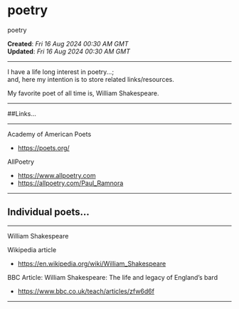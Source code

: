 # poetry
poetry

**Created**: *Fri 16 Aug 2024 00:30 AM GMT*  
**Updated**: *Fri 16 Aug 2024 00:30 AM GMT*  

-----

I have a life long interest in poetry...;  
and, here my intention is to store related links/resources.  

My favorite poet of all time is, William Shakespeare.  

-----

##Links...

-----

Academy of American Poets  
- https://poets.org/  

AllPoetry  
- https://www.allpoetry.com  
- https://allpoetry.com/Paul_Ramnora    

----

## Individual poets...

-----

William Shakespeare  

Wikipedia article  
- https://en.wikipedia.org/wiki/William_Shakespeare

BBC Article: William Shakespeare: The life and legacy of England’s bard
- https://www.bbc.co.uk/teach/articles/zfw6d6f  



-----


  
